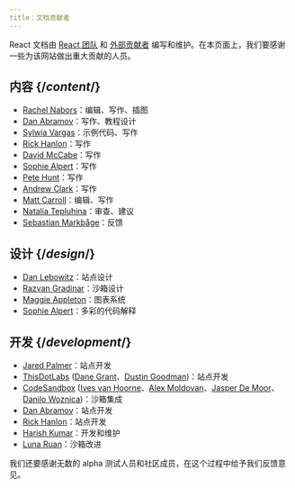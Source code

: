 ```yaml
---
title：文档贡献者
---
```


<Intro>

React 文档由 [React 团队](/community/team) 和 [外部贡献者](https://github.com/reactjs/reactjs.org/graphs/contributors) 编写和维护。在本页面上，我们要感谢一些为该网站做出重大贡献的人员。

</Intro>

## 内容 {/*content*/}

* [Rachel Nabors](https://twitter.com/RachelNabors)：编辑、写作、插图
* [Dan Abramov](https://twitter.com/dan_abramov)：写作、教程设计
* [Sylwia Vargas](https://twitter.com/SylwiaVargas)：示例代码、写作
* [Rick Hanlon](https://twitter.com/rickhanlonii)：写作
* [David McCabe](https://twitter.com/mcc_abe)：写作
* [Sophie Alpert](https://twitter.com/sophiebits)：写作
* [Pete Hunt](https://twitter.com/floydophone)：写作
* [Andrew Clark](https://twitter.com/acdlite)：写作
* [Matt Carroll](https://twitter.com/mattcarrollcode)：编辑、写作
* [Natalia Tepluhina](https://twitter.com/n_tepluhina)：审查、建议
* [Sebastian Markbåge](https://twitter.com/sebmarkbage)：反馈

## 设计 {/*design*/}

* [Dan Lebowitz](https://twitter.com/lebo)：站点设计
* [Razvan Gradinar](https://dribbble.com/GradinarRazvan)：沙箱设计
* [Maggie Appleton](https://maggieappleton.com/)：图表系统 
* [Sophie Alpert](https://twitter.com/sophiebits)：多彩的代码解释 

## 开发 {/*development*/}

* [Jared Palmer](https://twitter.com/jaredpalmer)：站点开发
* [ThisDotLabs](https://www.thisdot.co/) ([Dane Grant](https://twitter.com/danecando)、[Dustin Goodman](https://twitter.com/dustinsgoodman))：站点开发
* [CodeSandbox](https://codesandbox.io/) ([Ives van Hoorne](https://twitter.com/CompuIves)、[Alex Moldovan](https://twitter.com/alexnmoldovan)、[Jasper De Moor](https://twitter.com/JasperDeMoor)、[Danilo Woznica](https://twitter.com/danilowoz))：沙箱集成
* [Dan Abramov](https://twitter.com/dan_abramov)：站点开发
* [Rick Hanlon](https://twitter.com/rickhanlonii)：站点开发
* [Harish Kumar](https://www.strek.in/)：开发和维护
* [Luna Ruan](https://twitter.com/lunaruan)：沙箱改进

我们还要感谢无数的 alpha 测试人员和社区成员，在这个过程中给予我们反馈意见。
